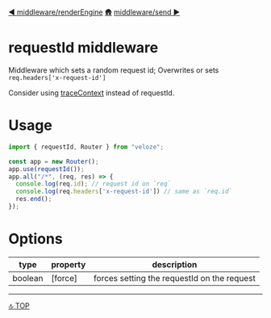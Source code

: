 [◀︎ middleware/renderEngine](../middleware/renderEngine.md)
[🛖](../index.md)
[middleware/send ▶](../middleware/send.md)

# requestId middleware

Middleware which sets a random request id;
Overwrites or sets `req.headers['x-request-id']`

Consider using [traceContext](../middleware/traceContext.md) instead of requestId.

# Usage

```js
import { requestId, Router } from "veloze";

const app = new Router();
app.use(requestId());
app.all("/*", (req, res) => {
  console.log(req.id); // request id on `req`
  console.log(req.headers['x-request-id']) // same as `req.id`
  res.end();
});
```

# Options

| type    | property | description                                 |
| ------- | -------- | ------------------------------------------- |
| boolean | \[force] | forces setting the requestId on the request |

---

[🔝 TOP](#top)
